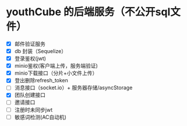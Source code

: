 # youthCube 的后端服务（不公开sql文件）
- [x] 邮件验证服务
- [x] db 封装（Sequelize）
- [x] 登录鉴权(jwt)
- [x] minio鉴权(客户端上传，服务端验证)
- [x] minio下载接口（分片+小文件上传）
- [x] 登出删除refresh_token
- [ ] 消息接口（socket.io）+ 服务器存储/asyncStorage
- [x] 团队创建接口
- [ ] 邀请接口
- [ ] 注册时未同步jwt
- [ ] 敏感词检测(AC自动机)